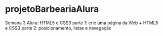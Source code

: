 # projetoBarbeariaAlura
Semana 3 Alura: HTML5 e CSS3 parte 1: crie uma página da Web + HTML5 e CSS3 parte 2: posicionamento, listas e navegação
